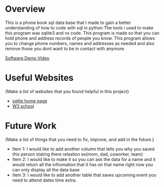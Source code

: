 # Overview

This is a phone book sql data base that I made to gain a better understanding of how to code with sql in python
The tools i used to make this program was sqlite3 and vs code. This program is made so that you can hold phone and address records of people you know. This program allows you to change phone numbers, names and addresses as needed and also remove those you dont want to be in contact with anymore.


[Software Demo Video](https://youtu.be/CfC8GNsMwqg)


# Useful Websites

{Make a list of websites that you found helpful in this project}
* [sqlite home page](https://sqlite.org/index.html)
* [W3 school](https://www.w3schools.com/sql/)

# Future Work

{Make a list of things that you need to fix, improve, and add in the future.}
* Item 1: I would like to add another column that tells you why you saved this person stating there relastion ex(mom, dad, coworker, team)
* Item 2: I would like to make it so you can ask the data for a name and it would return all the infromation that it has on that name right now you can only display all the data base
* Item 3: I would like to add another table that saves upcoming event you need to attend dates time extra.
